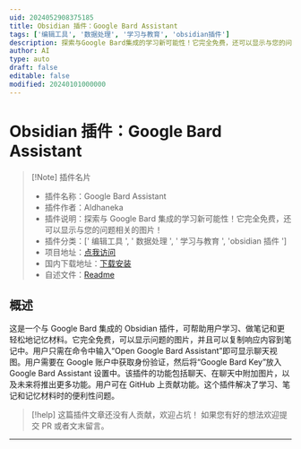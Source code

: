 ```yaml
---
uid: 2024052908375185
title: Obsidian 插件：Google Bard Assistant
tags: ['编辑工具', '数据处理', '学习与教育', 'obsidian插件']
description: 探索与Google Bard集成的学习新可能性！它完全免费，还可以显示与您的问题相关的图片！
author: AI
type: auto
draft: false
editable: false
modified: 20240101000000
---
```


# Obsidian 插件：Google Bard Assistant

> [!Note] 插件名片
> - 插件名称：Google Bard Assistant
> - 插件作者：Aldhaneka
> - 插件说明：探索与 Google Bard 集成的学习新可能性！它完全免费，还可以显示与您的问题相关的图片！
> - 插件分类：[' 编辑工具 ', ' 数据处理 ', ' 学习与教育 ', 'obsidian 插件 ']
> - 项目地址：[点我访问](https://github.com/aldhanekaa/GoogleBardObsidian)
> - 国内下载地址：[下载安装](https://pkmer.cn/products/plugin/pluginMarket/?google-bard-assistant)
> - 自述文件：[Readme](https://ghproxy.net/https://raw.githubusercontent.com/Aldhanekaa/GoogleBardObsidian/master/README.md)

## 概述

这是一个与 Google Bard 集成的 Obsidian 插件，可帮助用户学习、做笔记和更轻松地记忆材料。它完全免费，可以显示问题的图片，并且可以复制响应内容到笔记中。用户只需在命令中输入“Open Google Bard Assistant”即可显示聊天视图。用户需要在 Google 账户中获取身份验证，然后将“Google Bard Key”放入 Google Bard Assistant 设置中。该插件的功能包括聊天、在聊天中附加图片，以及未来将推出更多功能。用户可在 GitHub 上贡献功能。这个插件解决了学习、笔记和记忆材料时的便利性问题。

> [!help]
> 这篇插件文章还没有人贡献，欢迎占坑！
> 如果您有好的想法欢迎提交 PR 或者文末留言。

---




